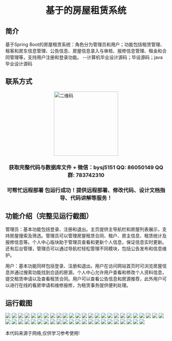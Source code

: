 <p><h1 align="center">基于的房屋租赁系统</h1></p>

## 简介
基于Spring Boot的房屋租赁系统：角色分为管理员和用户；功能包括租赁管理、租客和房东信息管理、公告信息、房屋信息录入与审核、报修信息管理、租金和合同管理等，支持用户注册和登录功能。    --计算机毕业设计源码；毕设源码；java毕业设计源码


## 联系方式
<img src="https://bs-1329754181.cos.ap-shanghai.myqcloud.com/wx.jpg" alt="二维码" style="display: block; margin: 0 auto;" width="200px">
<p><h3 align="center">获取完整代码与数据库文件 + 微信：bysj5151 QQ: 86050149 QQ群: 783742310</h3></p>
<p><h3 align="center">可帮忙远程部署 包运行成功！提供远程部署、修改代码、设计文档指导、代码讲解等服务！</h3></p>

## 功能介绍（完整见运行截图）
管理员：基本功能包括登录、注册和退出。主页提供主导航栏和房屋列表展示，支持房屋搜索及筛选。管理员可以管理房屋租赁合同、租户、房主信息、租赁统计及报修信息等。个人中心版块助于管理员查看和更新个人信息，保证信息实时更新。还有后台管理，管理员可以通过导航栏轻松管理不同模块，包括公告发布和信息维护。

用户：基本功能同样包括登录、注册和退出。用户在访问网站首页时可浏览房屋信息并通过搜索功能找到合适的房源。个人中心允许用户查看和修改个人资料信息，提交租赁申请以及查看租赁合同。用户可以查看公告信息和房源推荐，此外用户可以进行在线的看房申请和维修报修，为租赁事务提供便利处理。


## 运行截图
![](https://bs-1329754181.cos.ap-shanghai.myqcloud.com/spring/HouseRentalSystem4/img/001.jpg)
![](https://bs-1329754181.cos.ap-shanghai.myqcloud.com/spring/HouseRentalSystem4/img/002.jpg)
![](https://bs-1329754181.cos.ap-shanghai.myqcloud.com/spring/HouseRentalSystem4/img/003.jpg)
![](https://bs-1329754181.cos.ap-shanghai.myqcloud.com/spring/HouseRentalSystem4/img/004.jpg)
![](https://bs-1329754181.cos.ap-shanghai.myqcloud.com/spring/HouseRentalSystem4/img/005.jpg)
![](https://bs-1329754181.cos.ap-shanghai.myqcloud.com/spring/HouseRentalSystem4/img/006.jpg)
![](https://bs-1329754181.cos.ap-shanghai.myqcloud.com/spring/HouseRentalSystem4/img/007.jpg)
![](https://bs-1329754181.cos.ap-shanghai.myqcloud.com/spring/HouseRentalSystem4/img/008.jpg)
![](https://bs-1329754181.cos.ap-shanghai.myqcloud.com/spring/HouseRentalSystem4/img/009.jpg)
![](https://bs-1329754181.cos.ap-shanghai.myqcloud.com/spring/HouseRentalSystem4/img/010.jpg)
![](https://bs-1329754181.cos.ap-shanghai.myqcloud.com/spring/HouseRentalSystem4/img/011.jpg)
![](https://bs-1329754181.cos.ap-shanghai.myqcloud.com/spring/HouseRentalSystem4/img/012.jpg)
![](https://bs-1329754181.cos.ap-shanghai.myqcloud.com/spring/HouseRentalSystem4/img/013.jpg)
![](https://bs-1329754181.cos.ap-shanghai.myqcloud.com/spring/HouseRentalSystem4/img/014.jpg)
![](https://bs-1329754181.cos.ap-shanghai.myqcloud.com/spring/HouseRentalSystem4/img/015.jpg)
![](https://bs-1329754181.cos.ap-shanghai.myqcloud.com/spring/HouseRentalSystem4/img/016.jpg)
![](https://bs-1329754181.cos.ap-shanghai.myqcloud.com/spring/HouseRentalSystem4/img/017.jpg)
![](https://bs-1329754181.cos.ap-shanghai.myqcloud.com/spring/HouseRentalSystem4/img/018.jpg)
![](https://bs-1329754181.cos.ap-shanghai.myqcloud.com/spring/HouseRentalSystem4/img/019.jpg)
![](https://bs-1329754181.cos.ap-shanghai.myqcloud.com/spring/HouseRentalSystem4/img/020.jpg)
![](https://bs-1329754181.cos.ap-shanghai.myqcloud.com/spring/HouseRentalSystem4/img/021.jpg)
![](https://bs-1329754181.cos.ap-shanghai.myqcloud.com/spring/HouseRentalSystem4/img/022.jpg)
![](https://bs-1329754181.cos.ap-shanghai.myqcloud.com/spring/HouseRentalSystem4/img/023.jpg)
![](https://bs-1329754181.cos.ap-shanghai.myqcloud.com/spring/HouseRentalSystem4/img/024.jpg)
![](https://bs-1329754181.cos.ap-shanghai.myqcloud.com/spring/HouseRentalSystem4/img/025.jpg)
![](https://bs-1329754181.cos.ap-shanghai.myqcloud.com/spring/HouseRentalSystem4/img/026.jpg)
![](https://bs-1329754181.cos.ap-shanghai.myqcloud.com/spring/HouseRentalSystem4/img/027.jpg)
![](https://bs-1329754181.cos.ap-shanghai.myqcloud.com/spring/HouseRentalSystem4/img/028.jpg)
![](https://bs-1329754181.cos.ap-shanghai.myqcloud.com/spring/HouseRentalSystem4/img/029.jpg)
![](https://bs-1329754181.cos.ap-shanghai.myqcloud.com/spring/HouseRentalSystem4/img/030.jpg)
![](https://bs-1329754181.cos.ap-shanghai.myqcloud.com/spring/HouseRentalSystem4/img/031.jpg)
![](https://bs-1329754181.cos.ap-shanghai.myqcloud.com/spring/HouseRentalSystem4/img/032.jpg)
![](https://bs-1329754181.cos.ap-shanghai.myqcloud.com/spring/HouseRentalSystem4/img/033.jpg)
![](https://bs-1329754181.cos.ap-shanghai.myqcloud.com/spring/HouseRentalSystem4/img/034.jpg)
![](https://bs-1329754181.cos.ap-shanghai.myqcloud.com/spring/HouseRentalSystem4/img/035.jpg)
![](https://bs-1329754181.cos.ap-shanghai.myqcloud.com/spring/HouseRentalSystem4/img/036.jpg)
![](https://bs-1329754181.cos.ap-shanghai.myqcloud.com/spring/HouseRentalSystem4/img/037.jpg)
![](https://bs-1329754181.cos.ap-shanghai.myqcloud.com/spring/HouseRentalSystem4/img/038.jpg)
![](https://bs-1329754181.cos.ap-shanghai.myqcloud.com/spring/HouseRentalSystem4/img/039.jpg)
![](https://bs-1329754181.cos.ap-shanghai.myqcloud.com/spring/HouseRentalSystem4/img/040.jpg)
![](https://bs-1329754181.cos.ap-shanghai.myqcloud.com/spring/HouseRentalSystem4/img/041.jpg)
![](https://bs-1329754181.cos.ap-shanghai.myqcloud.com/spring/HouseRentalSystem4/img/042.jpg)
![](https://bs-1329754181.cos.ap-shanghai.myqcloud.com/spring/HouseRentalSystem4/img/043.jpg)
![](https://bs-1329754181.cos.ap-shanghai.myqcloud.com/spring/HouseRentalSystem4/img/044.jpg)
![](https://bs-1329754181.cos.ap-shanghai.myqcloud.com/spring/HouseRentalSystem4/img/045.jpg)
![](https://bs-1329754181.cos.ap-shanghai.myqcloud.com/spring/HouseRentalSystem4/img/046.jpg)
![](https://bs-1329754181.cos.ap-shanghai.myqcloud.com/spring/HouseRentalSystem4/img/047.jpg)

<p>本代码来源于网络,仅供学习参考使用!</p>
